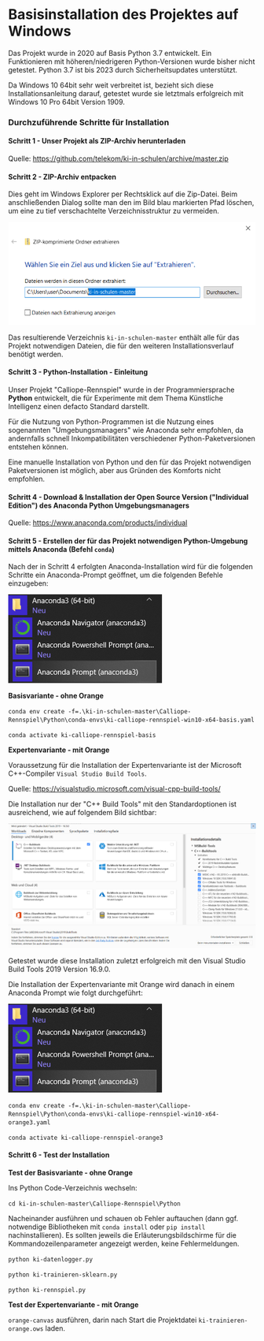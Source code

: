 # Basisinstallation des Projektes auf Windows

Das Projekt wurde in 2020 auf Basis Python 3.7 entwickelt. Ein Funktionieren mit höheren/niedrigeren Python-Versionen wurde bisher nicht getestet. Python 3.7 ist bis 2023 durch Sicherheitsupdates unterstützt.

Da Windows 10 64bit sehr weit verbreitet ist, bezieht sich diese Installationsanleitung darauf, getestet wurde sie letztmals erfolgreich mit Windows 10 Pro 64bit Version 1909.

### Durchzuführende Schritte für Installation

#### Schritt 1 - Unser Projekt als ZIP-Archiv herunterladen

Quelle: https://github.com/telekom/ki-in-schulen/archive/master.zip

#### Schritt 2 - ZIP-Archiv entpacken

Dies geht im Windows Explorer per Rechtsklick auf die Zip-Datei. Beim anschließenden Dialog sollte man den im Bild blau markierten Pfad löschen, um eine zu tief verschachtelte Verzeichnisstruktur zu vermeiden.

![Pfadangabe bereinigen](./zip-entpacken.png)

Das resultierende Verzeichnis `ki-in-schulen-master` enthält alle für das Projekt notwendigen Dateien, die für den weiteren Installationsverlauf benötigt werden.

#### Schritt 3 - Python-Installation - Einleitung

Unser Projekt "Calliope-Rennspiel" wurde in der Programmiersprache __Python__ entwickelt, die für Experimente mit dem Thema Künstliche Intelligenz einen defacto Standard darstellt.

Für die Nutzung von Python-Programmen ist die Nutzung eines sogenannten "Umgebungsmanagers" wie Anaconda sehr empfohlen, da andernfalls schnell Inkompatibilitäten verschiedener Python-Paketversionen entstehen können.

Eine manuelle Installation von Python und den für das Projekt notwendigen Paketversionen ist möglich, aber aus Gründen des Komforts nicht empfohlen.

#### Schritt 4 - Download & Installation der Open Source Version ("Individual Edition") des Anaconda Python Umgebungsmanagers

Quelle: https://www.anaconda.com/products/individual

#### Schritt 5 - Erstellen der für das Projekt notwendigen Python-Umgebung mittels Anaconda (Befehl `conda`)

Nach der in Schritt 4 erfolgten Anaconda-Installation wird für die folgenden Schritte ein Anaconda-Prompt geöffnet, um die folgenden Befehle einzugeben:

![Anaconda-Prompt öffnen](./anaconda.png)

__Basisvariante - ohne Orange__

`conda env create -f=.\ki-in-schulen-master\Calliope-Rennspiel\Python\conda-envs\ki-calliope-rennspiel-win10-x64-basis.yaml`

`conda activate ki-calliope-rennspiel-basis`

__Expertenvariante - mit Orange__

Voraussetzung für die Installation der Expertenvariante ist der Microsoft C++-Compiler `Visual Studio Build Tools`.

Quelle: https://visualstudio.microsoft.com/visual-cpp-build-tools/

Die Installation nur der "C++ Build Tools" mit den Standardoptionen ist ausreichend, wie auf folgendem Bild sichtbar:

![C++-Compiler installieren](./cpp-builder-installation.png)

Getestet wurde diese Installation zuletzt erfolgreich mit den Visual Studio Build Tools 2019 Version 16.9.0.

Die Installation der Expertenvariante mit Orange wird danach in einem Anaconda Prompt wie folgt durchgeführt:

![Anaconda-Prompt öffnen](./anaconda.png)

`conda env create -f=.\ki-in-schulen-master\Calliope-Rennspiel\Python\conda-envs\ki-calliope-rennspiel-win10-x64-orange3.yaml`

`conda activate ki-calliope-rennspiel-orange3`

#### Schritt 6 - Test der Installation

__Test der Basisvariante - ohne Orange__

Ins Python Code-Verzeichnis wechseln:

`cd ki-in-schulen-master\Calliope-Rennspiel\Python`

Nacheinander ausführen und schauen ob Fehler auftauchen (dann ggf. notwendige Bibliotheken mit `conda install` oder `pip install` nachinstallieren).
Es sollten jeweils die Erläuterungsbildschirme für die Kommandozeilenparameter angezeigt werden, keine Fehlermeldungen.

`python ki-datenlogger.py`

`python ki-trainieren-sklearn.py`

`python ki-rennspiel.py`

__Test der Expertenvariante - mit Orange__

`orange-canvas` ausführen, darin nach Start die Projektdatei `ki-trainieren-orange.ows` laden.
